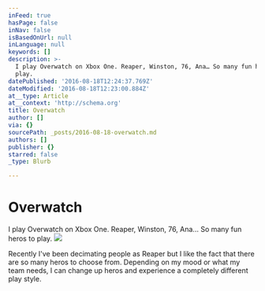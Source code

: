 ```yaml
---
inFeed: true
hasPage: false
inNav: false
isBasedOnUrl: null
inLanguage: null
keywords: []
description: >-
  I play Overwatch on Xbox One. Reaper, Winston, 76, Ana… So many fun heros to
  play.
datePublished: '2016-08-18T12:24:37.769Z'
dateModified: '2016-08-18T12:23:00.884Z'
at__type: Article
at__context: 'http://schema.org'
title: Overwatch
author: []
via: {}
sourcePath: _posts/2016-08-18-overwatch.md
authors: []
publisher: {}
starred: false
_type: Blurb

---
```

# Overwatch

I play Overwatch on Xbox One. Reaper, Winston, 76, Ana... So many fun heros to play.
![](https://the-grid-user-content.s3-us-west-2.amazonaws.com/0ad51b28-ad19-4f3c-9a12-08299f6507f2.png)

Recently I've been decimating people as Reaper but I like the fact that there are so many heros to choose from. Depending on my mood or what my team needs, I can change up heros and experience a completely different play style.